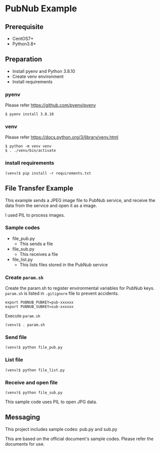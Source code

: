 # PubNub Example

## Prerequisite

* CentOS7+
* Python3.8+

## Preparation

* Install pyenv and Python 3.8.10
* Create venv environment
* Install requirements

### pyenv

Please refer https://github.com/pyenv/pyenv

```shell
$ pyenv install 3.8.10
```

### venv

Please refer https://docs.python.org/3/library/venv.html

```shell
$ python -m venv venv
$ . ./venv/bin/activate
```

### install requirements

```shell
(venv)$ pip install -r requirements.txt
```

## File Transfer Example

This example sends a JPEG image file to PubNub service,
and receive the data from the service and open it as a image.

I used PIL to process images.

### Sample codes

* file_pub.py
  * This sends a file
* file_sub.py
  * This receives a file
* file_list.py
  * This lists files stored in the PubNub service

### Create `param.sh`

Create the param.sh to register environmental variables for PubNub keys.
`param.sh` is listed in `.gitignore` file to prevent accidents.

```shell
export PUBNUB_PUBKEY=pub-xxxxxx
export PUBNUB_SUBKEY=sub-xxxxxx
```

Execute `param.sh`

```shell
(venv)$ . param.sh
```

### Send file

```shell
(venv)$ python file_pub.py
```
### List file

```shell
(venv)$ python file_list.py
```

### Receive and open file

```shell
(venv)$ python file_sub.py
```

This sample code uses PIL to open JPG data.

## Messaging

This project includes sample codes: pub.py and sub.py

This are based on the official document's sample codes.
Please refer the documents for use.



<!-- vim: set tw=0 et sts=2 sw=2 ts=2: -->

